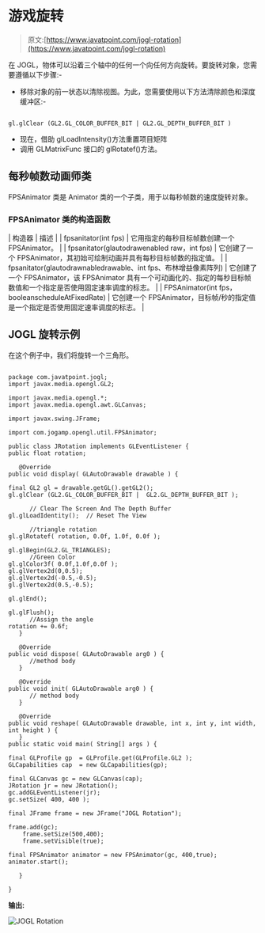 # 游戏旋转

> 原文:[https://www.javatpoint.com/jogl-rotation](https://www.javatpoint.com/jogl-rotation)

在 JOGL，物体可以沿着三个轴中的任何一个向任何方向旋转。要旋转对象，您需要遵循以下步骤:-

*   移除对象的前一状态以清除视图。为此，您需要使用以下方法清除颜色和深度缓冲区:-

```

gl.glClear (GL2.GL_COLOR_BUFFER_BIT | GL2.GL_DEPTH_BUFFER_BIT )

```

*   现在，借助 glLoadIntensity()方法重置项目矩阵
*   调用 GLMatrixFunc 接口的 glRotatef()方法。

## 每秒帧数动画师类

FPSAnimator 类是 Animator 类的一个子类，用于以每秒帧数的速度旋转对象。

### FPSAnimator 类的构造函数

| 构造器 | 描述 |
| fpsanitator(int fps) | 它用指定的每秒目标帧数创建一个 FPSAnimator。 |
| fpsanitator(glautodrawenabled raw，int fps) | 它创建了一个 FPSAnimator，其初始可绘制动画并具有每秒目标帧数的指定值。 |
| fpsanitator(glautodrawnabledrawable、int fps、布林增益像素阵列) | 它创建了一个 FPSAnimator，该 FPSAnimator 具有一个可动画化的、指定的每秒目标帧数值和一个指定是否使用固定速率调度的标志。 |
| FPSAnimator(int fps，booleanscheduleAtFixedRate) | 它创建一个 FPSAnimator，目标帧/秒的指定值是一个指定是否使用固定速率调度的标志。 |

## JOGL 旋转示例

在这个例子中，我们将旋转一个三角形。

```

package com.javatpoint.jogl;
import javax.media.opengl.GL2; 

import javax.media.opengl.*;
import javax.media.opengl.awt.GLCanvas; 

import javax.swing.JFrame; 

import com.jogamp.opengl.util.FPSAnimator; 

public class JRotation implements GLEventListener { 
public float rotation; 

   @Override 
public void display( GLAutoDrawable drawable ) {

final GL2 gl = drawable.getGL().getGL2(); 
gl.glClear (GL2.GL_COLOR_BUFFER_BIT |  GL2.GL_DEPTH_BUFFER_BIT );  

      // Clear The Screen And The Depth Buffer 
gl.glLoadIdentity();  // Reset The View     

      //triangle rotation      
gl.glRotatef( rotation, 0.0f, 1.0f, 0.0f );  

gl.glBegin(GL2.GL_TRIANGLES);     
      //Green Color
gl.glColor3f( 0.0f,1.0f,0.0f ); 
gl.glVertex2d(0,0.5);
gl.glVertex2d(-0.5,-0.5);
gl.glVertex2d(0.5,-0.5);

gl.glEnd();

gl.glFlush(); 
      //Assign the angle
rotation += 0.6f;  
   } 

   @Override 
public void dispose( GLAutoDrawable arg0 ) { 
      //method body 
   } 

   @Override 
public void init( GLAutoDrawable arg0 ) { 
      // method body 
   }

   @Override 
public void reshape( GLAutoDrawable drawable, int x, int y, int width, int height ) { 
   }
public static void main( String[] args ) {

final GLProfile gp  = GLProfile.get(GLProfile.GL2 ); 
GLCapabilities cap  = new GLCapabilities(gp);

final GLCanvas gc = new GLCanvas(cap); 
JRotation jr = new JRotation(); 
gc.addGLEventListener(jr); 
gc.setSize( 400, 400 );  

final JFrame frame = new JFrame("JOGL Rotation");

frame.add(gc);
	frame.setSize(500,400);
	frame.setVisible(true); 

final FPSAnimator animator = new FPSAnimator(gc, 400,true); 
animator.start(); 

   } 

} 

```

**输出:**

![JOGL Rotation](../Images/16d69466da5da75426f33030efcc58cd.png)